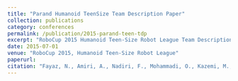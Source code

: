 ```yaml
---
title: "Parand Humanoid TeenSize Team Description Paper"
collection: publications
category: conferences
permalink: /publication/2015-parand-teen-tdp
excerpt: "RoboCup 2015 Humanoid Teen-Size Robot League Team Description Paper."
date: 2015-07-01
venue: "RoboCup 2015, Humanoid Teen-Size Robot League"
paperurl:
citation: "Fayaz, N., Amiri, A., Nadiri, F., Mohammadi, O., Kazemi, M., Barouj, R., & Hashemian, M. (2015). Parand Humanoid TeenSize Team Description Paper. RoboCup 2015, Humanoid Teen-Size Robot League."
---
```

